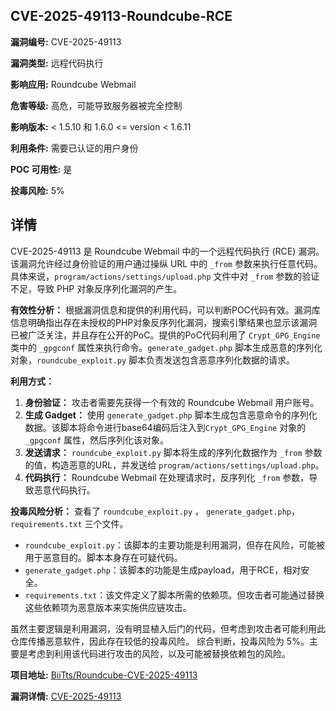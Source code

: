 ## CVE-2025-49113-Roundcube-RCE

**漏洞编号:** CVE-2025-49113

**漏洞类型:** 远程代码执行

**影响应用:** Roundcube Webmail

**危害等级:** 高危，可能导致服务器被完全控制

**影响版本:** < 1.5.10 和 1.6.0 <= version < 1.6.11

**利用条件:** 需要已认证的用户身份

**POC 可用性:** 是

**投毒风险:** 5%

## 详情

CVE-2025-49113 是 Roundcube Webmail 中的一个远程代码执行 (RCE) 漏洞。该漏洞允许经过身份验证的用户通过操纵 URL 中的 `_from` 参数来执行任意代码。具体来说，`program/actions/settings/upload.php` 文件中对 `_from` 参数的验证不足，导致 PHP 对象反序列化漏洞的产生。 

**有效性分析：**
根据漏洞信息和提供的利用代码，可以判断POC代码有效。漏洞库信息明确指出存在未授权的PHP对象反序列化漏洞，搜索引擎结果也显示该漏洞已被广泛关注，并且存在公开的PoC。提供的PoC代码利用了 `Crypt_GPG_Engine` 类中的 `_gpgconf` 属性来执行命令。`generate_gadget.php` 脚本生成恶意的序列化对象，`roundcube_exploit.py` 脚本负责发送包含恶意序列化数据的请求。

**利用方式：**
1.  **身份验证：** 攻击者需要先获得一个有效的 Roundcube Webmail 用户账号。
2.  **生成 Gadget：** 使用 `generate_gadget.php` 脚本生成包含恶意命令的序列化数据。该脚本将命令进行base64编码后注入到`Crypt_GPG_Engine` 对象的`_gpgconf` 属性，然后序列化该对象。
3.  **发送请求：** `roundcube_exploit.py` 脚本将生成的序列化数据作为 `_from` 参数的值，构造恶意的URL，并发送给 `program/actions/settings/upload.php`。 
4.  **代码执行：** Roundcube Webmail 在处理请求时，反序列化 `_from` 参数，导致恶意代码执行。

**投毒风险分析：**
查看了 `roundcube_exploit.py` ， `generate_gadget.php`，`requirements.txt` 三个文件。
*   `roundcube_exploit.py`：该脚本的主要功能是利用漏洞，但存在风险，可能被用于恶意目的。脚本本身存在可疑代码。
*   `generate_gadget.php`：该脚本的功能是生成payload，用于RCE，相对安全。
*    `requirements.txt`：该文件定义了脚本所需的依赖项。但攻击者可能通过替换这些依赖项为恶意版本来实施供应链攻击。

虽然主要逻辑是利用漏洞，没有明显植入后门的代码，但考虑到攻击者可能利用此仓库传播恶意软件，因此存在较低的投毒风险。
综合判断，投毒风险为 5%。主要是考虑到利用该代码进行攻击的风险，以及可能被替换依赖包的风险。

**项目地址:** [BiiTts/Roundcube-CVE-2025-49113](https://github.com/BiiTts/Roundcube-CVE-2025-49113)

**漏洞详情:** [CVE-2025-49113](https://nvd.nist.gov/vuln/detail/CVE-2025-49113)